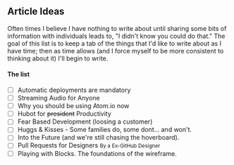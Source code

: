 ## Article Ideas

Often times I believe I have nothing to write about until sharing some bits of information with individuals leads to, "I didn't know you could do that." The goal of this list is to keep a tab of the things that I'd like to write about as I have time; then as time allows (and I force myself to be more consistent to thinking about it) I'll begin to write.

#### The list

- [ ] Automatic deployments are mandatory
- [ ] Streaming Audio for Anyone
- [ ] Why you should be using Atom.io now
- [ ] Hubot for ~~president~~ Productivity
- [ ] Fear Based Development (loosing a customer)
- [ ] Huggs & Kisses - Some families do, some dont... and won't.
- [ ] Into the Future (and we're still chasing the hoverboard).
- [ ] Pull Requests for Designers <small>By a Ex-GitHub Designer</small>
- [ ] Playing with Blocks. The foundations of the wireframe.

